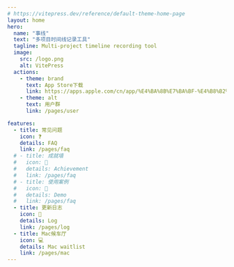```yaml
---
# https://vitepress.dev/reference/default-theme-home-page
layout: home
hero:
  name: "事线"
  text: "多项目时间线记录工具"
  tagline: Multi-project timeline recording tool
  image:
    src: /logo.png
    alt: VitePress
  actions:
    - theme: brand
      text: App Store下载
      link: https://apps.apple.com/cn/app/%E4%BA%8B%E7%BA%BF-%E4%B8%B2%E4%BA%8B%E6%88%90%E7%BA%BF/id1662454742
    - theme: alt
      text: 用户群
      link: /pages/user

features:
  - title: 常见问题
    icon: ❓
    details: FAQ
    link: /pages/faq
  # - title: 成就墙
  #   icon: 🏅
  #   details: Achievement
  #   link: /pages/faq
  # - title: 使用案例
  #   icon: 📃
  #   details: Demo
  #   link: /pages/faq
  - title: 更新日志
    icon: 📃
    details: Log
    link: /pages/log
  - title: Mac候车厅
    icon: 💻
    details: Mac waitlist
    link: /pages/mac
---
```




<style lang="less">
.image-src {
  width: 200px;
  height: 200px;
}
</style>